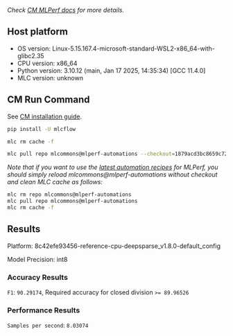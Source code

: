 *Check [CM MLPerf docs](https://docs.mlcommons.org/inference) for more details.*

## Host platform

* OS version: Linux-5.15.167.4-microsoft-standard-WSL2-x86_64-with-glibc2.35
* CPU version: x86_64
* Python version: 3.10.12 (main, Jan 17 2025, 14:35:34) [GCC 11.4.0]
* MLC version: unknown

## CM Run Command

See [CM installation guide](https://docs.mlcommons.org/inference/install/).

```bash
pip install -U mlcflow

mlc rm cache -f

mlc pull repo mlcommons@mlperf-automations --checkout=1879acd3bc8659c72eee5850064ec9f164654429


```
*Note that if you want to use the [latest automation recipes](https://docs.mlcommons.org/inference) for MLPerf,
 you should simply reload mlcommons@mlperf-automations without checkout and clean MLC cache as follows:*

```bash
mlc rm repo mlcommons@mlperf-automations
mlc pull repo mlcommons@mlperf-automations
mlc rm cache -f

```

## Results

Platform: 8c42efe93456-reference-cpu-deepsparse_v1.8.0-default_config

Model Precision: int8

### Accuracy Results 
`F1`: `90.29174`, Required accuracy for closed division `>= 89.96526`

### Performance Results 
`Samples per second`: `8.03074`

